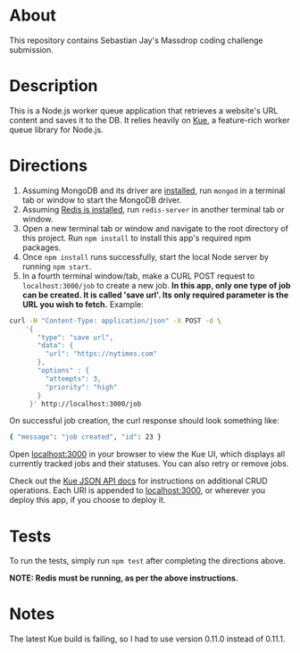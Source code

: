 # About
This repository contains Sebastian Jay's Massdrop coding challenge submission.

# Description
This is a Node.js worker queue application that retrieves a website's URL content and saves it to the DB. It relies heavily on [Kue](https://github.com/Automattic/kue), a feature-rich worker queue library for Node.js.

# Directions
1. Assuming MongoDB and its driver are [installed](https://docs.mongodb.com/manual/installation/), run `mongod` in a terminal tab or window to start the MongoDB driver.
2. Assuming [Redis is installed](http://redis.io/topics/quickstart), run `redis-server` in another terminal tab or window.
3. Open a new terminal tab or window and navigate to the root directory of this 
project. Run `npm install` to install this app's required npm packages.
4. Once `npm install` runs successfully, start the local Node server by running 
`npm start`.
5. In a fourth terminal window/tab, make a CURL POST request to `localhost:3000/job` to create a new job. **In this app, only one type of job can be created. It is called 'save url'. Its only required parameter is the URL you wish to fetch.** Example:

```bash
curl -H "Content-Type: application/json" -X POST -d \
    '{
       "type": "save url",
       "data": {
         "url": "https://nytimes.com"
       },
       "options" : {
         "attempts": 3,
         "priority": "high"
       }
     }' http://localhost:3000/job
```

On successful job creation, the curl response should look something like:
```bash
{ "message": "job created", "id": 23 }
```

Open [localhost:3000](http://localhost:3000) in your browser to view the Kue UI, which displays all currently tracked jobs and their statuses. You can also retry or remove jobs.

Check out the [Kue JSON API docs](https://github.com/Automattic/kue#json-api) for instructions on additional CRUD operations. Each URI is appended to [localhost:3000](http://localhost:3000), or wherever you deploy this app, if you choose to deploy it.

# Tests
To run the tests, simply run `npm test` after completing the directions above.

**NOTE: Redis must be running, as per the above instructions.**

# Notes
The latest Kue build is failing, so I had to use version 0.11.0 instead of 
0.11.1.
